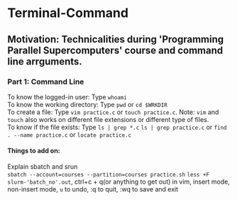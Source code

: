 # Terminal-Command
## Motivation: Technicalities during 'Programming Parallel Supercomputers' course and command line arrguments. 

### Part 1: Command Line  
To know the logged-in user: Type `whoami` <br />
To know the working directory: Type `pwd` or `cd $WRKDIR` <br />
To create a file: Type `vim practice.c` or `touch practice.c`. Note: `vim` and `touch` also works on different file extensions or different type of files. <br />
To know if the file exists: Type `ls | grep *.c` `ls | grep practice.c` or `find . --name practice.c` or `locate practice.c` <br />

#### Things to add on:
Explain sbatch and srun <br />
`sbatch --account=courses --partition=courses practice.sh`
`less +F slurm-'batch_no'.out`, ctrl+c + q(or anything to get out)
in vim, insert mode, 
non-insert mode, `u` to undo, :q to quit, :wq to save and exit



